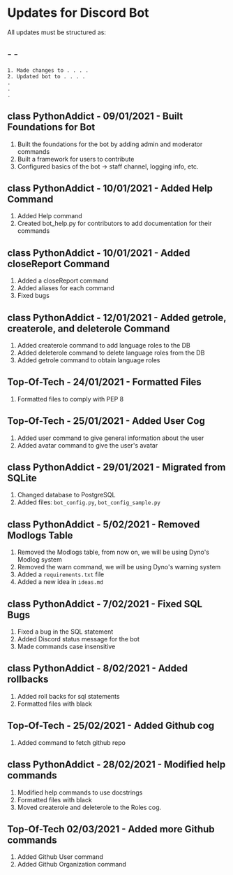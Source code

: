 # Updates for Discord Bot
 All updates must be structured as:
 ## <User> - <Date> - <Short Description>
 	1. Made changes to . . . .
 	2. Updated bot to . . . .
 	.
 	.
 	.
## class PythonAddict - 09/01/2021 - Built Foundations for Bot
1. Built the foundations for the bot by adding admin and moderator commands
2. Built a framework for users to contribute
3. Configured basics of the bot -> staff channel, logging info, etc.

## class PythonAddict - 10/01/2021 - Added Help Command
1. Added Help command
2. Created bot_help.py for contributors to add documentation for their commands

## class PythonAddict - 10/01/2021 - Added closeReport Command
1. Added a closeReport command
2. Added aliases for each command
3. Fixed bugs

## class PythonAddict - 12/01/2021 - Added getrole, createrole, and deleterole Command
1. Added createrole command to add language roles to the DB
2. Added deleterole command to delete language roles from the DB
3. Added getrole command to obtain language roles

## Top-Of-Tech - 24/01/2021 - Formatted Files
1. Formatted files to comply with PEP 8

## Top-Of-Tech - 25/01/2021 - Added User Cog
1. Added user command to give general information about the user
2. Added avatar command to give the user's avatar

## class PythonAddict - 29/01/2021 - Migrated from SQLite
1. Changed database to PostgreSQL
2. Added files: `bot_config.py`, `bot_config_sample.py`

## class PythonAddict - 5/02/2021 - Removed Modlogs Table
1. Removed the Modlogs table, from now on, we will be using Dyno's Modlog system
2. Removed the warn command, we will be using Dyno's warning system
3. Added a `requirements.txt` file
4. Added a new idea in `ideas.md`

## class PythonAddict - 7/02/2021 - Fixed SQL Bugs
1. Fixed a bug in the SQL statement
2. Added Discord status message for the bot
3. Made commands case insensitive

## class PythonAddict - 8/02/2021 - Added rollbacks
1. Added roll backs for sql statements
2. Formatted files with black

## Top-Of-Tech - 25/02/2021 - Added Github cog
1. Added command to fetch github repo

## class PythonAddict - 28/02/2021 - Modified help commands
1. Modified help commands to use docstrings
2. Formatted files with black
3. Moved createrole and deleterole to the Roles cog.

## Top-Of-Tech 02/03/2021 - Added more Github commands
1. Added Github User command
2. Added Github Organization command